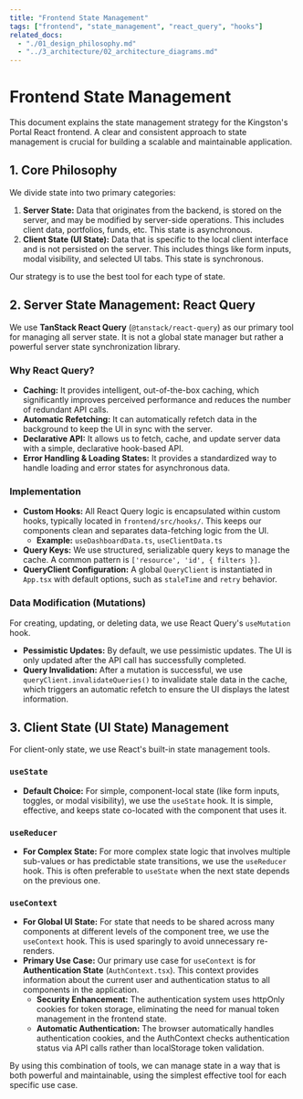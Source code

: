 ```yaml
---
title: "Frontend State Management"
tags: ["frontend", "state_management", "react_query", "hooks"]
related_docs:
  - "./01_design_philosophy.md"
  - "../3_architecture/02_architecture_diagrams.md"
---
```

# Frontend State Management

This document explains the state management strategy for the Kingston's Portal React frontend. A clear and consistent approach to state management is crucial for building a scalable and maintainable application.

## 1. Core Philosophy

We divide state into two primary categories:

1.  **Server State:** Data that originates from the backend, is stored on the server, and may be modified by server-side operations. This includes client data, portfolios, funds, etc. This state is asynchronous.
2.  **Client State (UI State):** Data that is specific to the local client interface and is not persisted on the server. This includes things like form inputs, modal visibility, and selected UI tabs. This state is synchronous.

Our strategy is to use the best tool for each type of state.

## 2. Server State Management: React Query

We use **TanStack React Query** (`@tanstack/react-query`) as our primary tool for managing all server state. It is not a global state manager but rather a powerful server state synchronization library.

### Why React Query?
- **Caching:** It provides intelligent, out-of-the-box caching, which significantly improves perceived performance and reduces the number of redundant API calls.
- **Automatic Refetching:** It can automatically refetch data in the background to keep the UI in sync with the server.
- **Declarative API:** It allows us to fetch, cache, and update server data with a simple, declarative hook-based API.
- **Error Handling & Loading States:** It provides a standardized way to handle loading and error states for asynchronous data.

### Implementation
- **Custom Hooks:** All React Query logic is encapsulated within custom hooks, typically located in `frontend/src/hooks/`. This keeps our components clean and separates data-fetching logic from the UI.
  - **Example:** `useDashboardData.ts`, `useClientData.ts`
- **Query Keys:** We use structured, serializable query keys to manage the cache. A common pattern is `['resource', 'id', { filters }]`.
- **QueryClient Configuration:** A global `QueryClient` is instantiated in `App.tsx` with default options, such as `staleTime` and `retry` behavior.

### Data Modification (Mutations)
For creating, updating, or deleting data, we use React Query's `useMutation` hook.
- **Pessimistic Updates:** By default, we use pessimistic updates. The UI is only updated after the API call has successfully completed.
- **Query Invalidation:** After a mutation is successful, we use `queryClient.invalidateQueries()` to invalidate stale data in the cache, which triggers an automatic refetch to ensure the UI displays the latest information.

## 3. Client State (UI State) Management

For client-only state, we use React's built-in state management tools.

### `useState`
- **Default Choice:** For simple, component-local state (like form inputs, toggles, or modal visibility), we use the `useState` hook. It is simple, effective, and keeps state co-located with the component that uses it.

### `useReducer`
- **For Complex State:** For more complex state logic that involves multiple sub-values or has predictable state transitions, we use the `useReducer` hook. This is often preferable to `useState` when the next state depends on the previous one.

### `useContext`
- **For Global UI State:** For state that needs to be shared across many components at different levels of the component tree, we use the `useContext` hook. This is used sparingly to avoid unnecessary re-renders.
- **Primary Use Case:** Our primary use case for `useContext` is for **Authentication State** (`AuthContext.tsx`). This context provides information about the current user and authentication status to all components in the application.
  - **Security Enhancement:** The authentication system uses httpOnly cookies for token storage, eliminating the need for manual token management in the frontend state.
  - **Automatic Authentication:** The browser automatically handles authentication cookies, and the AuthContext checks authentication status via API calls rather than localStorage token validation.

By using this combination of tools, we can manage state in a way that is both powerful and maintainable, using the simplest effective tool for each specific use case. 